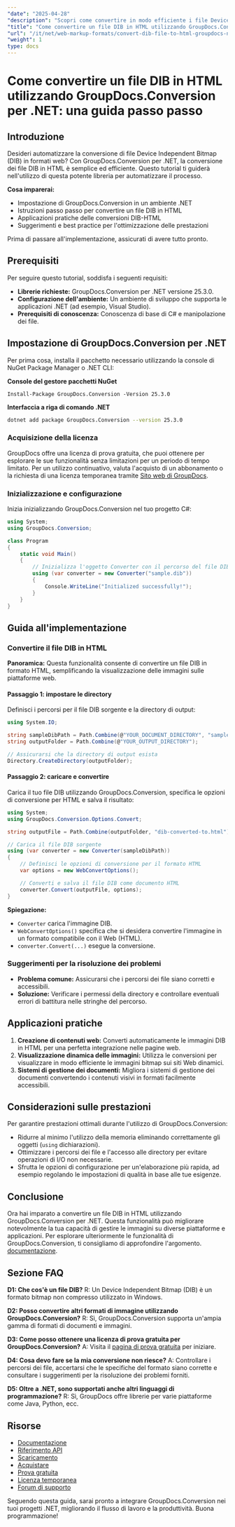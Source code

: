 ```yaml
---
"date": "2025-04-28"
"description": "Scopri come convertire in modo efficiente i file Device Independent Bitmap (DIB) in HTML con GroupDocs.Conversion per .NET. Segui questa guida passo passo e migliora la creazione di contenuti web."
"title": "Come convertire un file DIB in HTML utilizzando GroupDocs.Conversion per .NET&#58; una guida passo passo"
"url": "/it/net/web-markup-formats/convert-dib-file-to-html-groupdocs-net/"
"weight": 1
type: docs
---
```

# Come convertire un file DIB in HTML utilizzando GroupDocs.Conversion per .NET: una guida passo passo

## Introduzione

Desideri automatizzare la conversione di file Device Independent Bitmap (DIB) in formati web? Con GroupDocs.Conversion per .NET, la conversione dei file DIB in HTML è semplice ed efficiente. Questo tutorial ti guiderà nell'utilizzo di questa potente libreria per automatizzare il processo.

**Cosa imparerai:**
- Impostazione di GroupDocs.Conversion in un ambiente .NET
- Istruzioni passo passo per convertire un file DIB in HTML
- Applicazioni pratiche delle conversioni DIB-HTML
- Suggerimenti e best practice per l'ottimizzazione delle prestazioni

Prima di passare all'implementazione, assicurati di avere tutto pronto.

## Prerequisiti

Per seguire questo tutorial, soddisfa i seguenti requisiti:

- **Librerie richieste:** GroupDocs.Conversion per .NET versione 25.3.0.
- **Configurazione dell'ambiente:** Un ambiente di sviluppo che supporta le applicazioni .NET (ad esempio, Visual Studio).
- **Prerequisiti di conoscenza:** Conoscenza di base di C# e manipolazione dei file.

## Impostazione di GroupDocs.Conversion per .NET

Per prima cosa, installa il pacchetto necessario utilizzando la console di NuGet Package Manager o .NET CLI:

**Console del gestore pacchetti NuGet**
```shell
Install-Package GroupDocs.Conversion -Version 25.3.0
```

**Interfaccia a riga di comando .NET**
```bash
dotnet add package GroupDocs.Conversion --version 25.3.0
```

### Acquisizione della licenza

GroupDocs offre una licenza di prova gratuita, che puoi ottenere per esplorare le sue funzionalità senza limitazioni per un periodo di tempo limitato. Per un utilizzo continuativo, valuta l'acquisto di un abbonamento o la richiesta di una licenza temporanea tramite [Sito web di GroupDocs](https://purchase.groupdocs.com/temporary-license/).

### Inizializzazione e configurazione

Inizia inizializzando GroupDocs.Conversion nel tuo progetto C#:

```csharp
using System;
using GroupDocs.Conversion;

class Program
{
    static void Main()
    {
        // Inizializza l'oggetto Converter con il percorso del file DIB
        using (var converter = new Converter("sample.dib"))
        {
            Console.WriteLine("Initialized successfully!");
        }
    }
}
```

## Guida all'implementazione

### Convertire il file DIB in HTML

**Panoramica:**
Questa funzionalità consente di convertire un file DIB in formato HTML, semplificando la visualizzazione delle immagini sulle piattaforme web.

#### Passaggio 1: impostare le directory

Definisci i percorsi per il file DIB sorgente e la directory di output:

```csharp
using System.IO;

string sampleDibPath = Path.Combine(@"YOUR_DOCUMENT_DIRECTORY", "sample.dib");
string outputFolder = Path.Combine(@"YOUR_OUTPUT_DIRECTORY");

// Assicurarsi che la directory di output esista
Directory.CreateDirectory(outputFolder);
```

#### Passaggio 2: caricare e convertire

Carica il tuo file DIB utilizzando GroupDocs.Conversion, specifica le opzioni di conversione per HTML e salva il risultato:

```csharp
using System;
using GroupDocs.Conversion.Options.Convert;

string outputFile = Path.Combine(outputFolder, "dib-converted-to.html");

// Carica il file DIB sorgente
using (var converter = new Converter(sampleDibPath))
{
    // Definisci le opzioni di conversione per il formato HTML
    var options = new WebConvertOptions();

    // Converti e salva il file DIB come documento HTML
    converter.Convert(outputFile, options);
}
```
**Spiegazione:** 
- `Converter` carica l'immagine DIB.
- `WebConvertOptions()` specifica che si desidera convertire l'immagine in un formato compatibile con il Web (HTML).
- `converter.Convert(...)` esegue la conversione.

### Suggerimenti per la risoluzione dei problemi

- **Problema comune:** Assicurarsi che i percorsi dei file siano corretti e accessibili.
- **Soluzione:** Verificare i permessi della directory e controllare eventuali errori di battitura nelle stringhe del percorso.

## Applicazioni pratiche

1. **Creazione di contenuti web:** Converti automaticamente le immagini DIB in HTML per una perfetta integrazione nelle pagine web.
2. **Visualizzazione dinamica delle immagini:** Utilizza le conversioni per visualizzare in modo efficiente le immagini bitmap sui siti Web dinamici.
3. **Sistemi di gestione dei documenti:** Migliora i sistemi di gestione dei documenti convertendo i contenuti visivi in formati facilmente accessibili.

## Considerazioni sulle prestazioni

Per garantire prestazioni ottimali durante l'utilizzo di GroupDocs.Conversion:

- Ridurre al minimo l'utilizzo della memoria eliminando correttamente gli oggetti (`using` dichiarazioni).
- Ottimizzare i percorsi dei file e l'accesso alle directory per evitare operazioni di I/O non necessarie.
- Sfrutta le opzioni di configurazione per un'elaborazione più rapida, ad esempio regolando le impostazioni di qualità in base alle tue esigenze.

## Conclusione

Ora hai imparato a convertire un file DIB in HTML utilizzando GroupDocs.Conversion per .NET. Questa funzionalità può migliorare notevolmente la tua capacità di gestire le immagini su diverse piattaforme e applicazioni. Per esplorare ulteriormente le funzionalità di GroupDocs.Conversion, ti consigliamo di approfondire l'argomento. [documentazione](https://docs.groupdocs.com/conversion/net/).

## Sezione FAQ

**D1: Che cos'è un file DIB?**
R: Un Device Independent Bitmap (DIB) è un formato bitmap non compresso utilizzato in Windows.

**D2: Posso convertire altri formati di immagine utilizzando GroupDocs.Conversion?**
R: Sì, GroupDocs.Conversion supporta un'ampia gamma di formati di documenti e immagini.

**D3: Come posso ottenere una licenza di prova gratuita per GroupDocs.Conversion?**
A: Visita il [pagina di prova gratuita](https://releases.groupdocs.com/conversion/net/) per iniziare.

**D4: Cosa devo fare se la mia conversione non riesce?**
A: Controllare i percorsi dei file, accertarsi che le specifiche del formato siano corrette e consultare i suggerimenti per la risoluzione dei problemi forniti.

**D5: Oltre a .NET, sono supportati anche altri linguaggi di programmazione?**
R: Sì, GroupDocs offre librerie per varie piattaforme come Java, Python, ecc.

## Risorse

- [Documentazione](https://docs.groupdocs.com/conversion/net/)
- [Riferimento API](https://reference.groupdocs.com/conversion/net/)
- [Scaricamento](https://releases.groupdocs.com/conversion/net/)
- [Acquistare](https://purchase.groupdocs.com/buy)
- [Prova gratuita](https://releases.groupdocs.com/conversion/net/)
- [Licenza temporanea](https://purchase.groupdocs.com/temporary-license/)
- [Forum di supporto](https://forum.groupdocs.com/c/conversion/10)

Seguendo questa guida, sarai pronto a integrare GroupDocs.Conversion nei tuoi progetti .NET, migliorando il flusso di lavoro e la produttività. Buona programmazione!